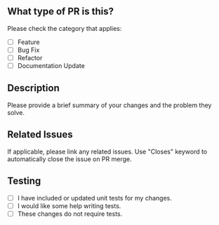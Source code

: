 <!--
Before submitting your pull request, please ensure you've done the following:
- [ ] Reviewed the guidelines for contributing to this repository.
- [ ] Checked for duplicate pull requests that might already be open.
- [ ] Used clear, concise and meaningful commit messages.
- [ ] Updated any relevant documentation.
-->

## What type of PR is this?

Please check the category that applies:

- [ ] Feature
- [ ] Bug Fix
- [ ] Refactor
- [ ] Documentation Update

## Description

Please provide a brief summary of your changes and the problem they solve.

## Related Issues

If applicable, please link any related issues. Use "Closes" keyword to automatically close the issue on PR merge.

## Testing

- [ ] I have included or updated unit tests for my changes.
- [ ] I would like some help writing tests.
- [ ] These changes do not require tests.